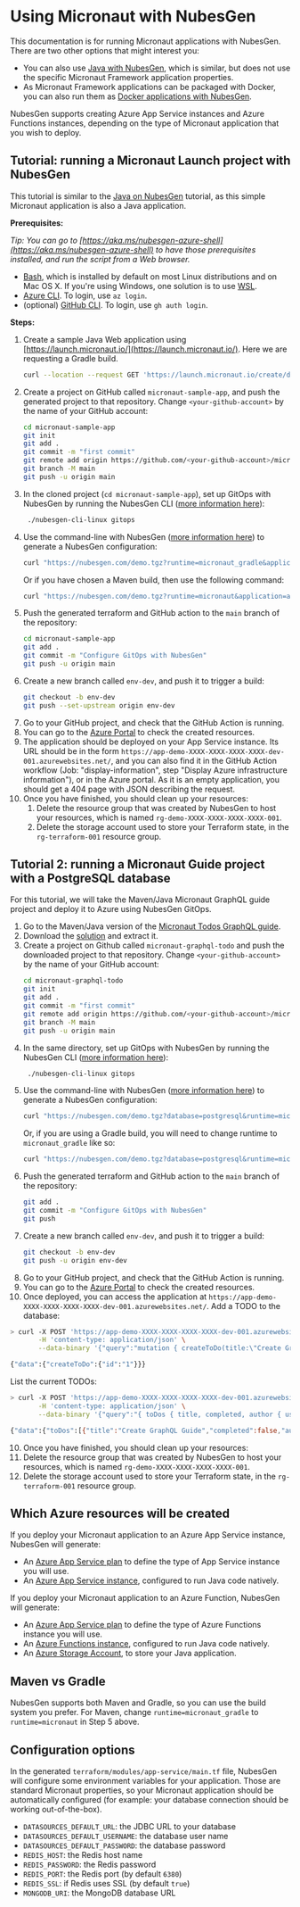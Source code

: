 # Using Micronaut with NubesGen

This documentation is for running Micronaut applications with NubesGen. There are two other options that might interest you:

- You can also use [Java with NubesGen](java/), which is similar, but does not use the specific Micronaut Framework application properties.
- As Micronaut Framework applications can be packaged with Docker, you can also run them as [Docker applications with NubesGen](docker/).

NubesGen supports creating Azure App Service instances and Azure Functions instances, depending on the type of Micronaut application that you wish to deploy.

## Tutorial: running a Micronaut Launch project with NubesGen

This tutorial is similar to the [Java on NubesGen](java/) tutorial, as this simple Micronaut application is also a Java application.

__Prerequisites:__

_Tip: You can go to [https://aka.ms/nubesgen-azure-shell](https://aka.ms/nubesgen-azure-shell) to have those prerequisites installed, and run the script from a Web browser._
- [Bash](https://fr.wikipedia.org/wiki/Bourne-Again_shell), which is installed by default on most Linux distributions and on Mac OS X. If you're using Windows, one solution is to use [WSL](https://aka.ms/nubesgen-install-wsl).
- [Azure CLI](https://aka.ms/nubesgen-install-az-cli). To login, use `az login`.
- (optional) [GitHub CLI](https://cli.github.com/). To login, use `gh auth login`.

__Steps:__
1. Create a sample Java Web application using [https://launch.micronaut.io/](https://launch.micronaut.io/). Here we are requesting a Gradle build.
   ```bash
   curl --location --request GET 'https://launch.micronaut.io/create/default/com.example.micronaut-sample-app?lang=JAVA&build=GRADLE&test=JUNIT&javaVersion=JDK_11' | tar -xzvf -
   ```
2. Create a project on GitHub called `micronaut-sample-app`, and push the generated project to that repository. Change `<your-github-account>` by the name of your GitHub account:
   ```bash
   cd micronaut-sample-app
   git init
   git add .
   git commit -m "first commit"
   git remote add origin https://github.com/<your-github-account>/micronaut-sample-app.git
   git branch -M main
   git push -u origin main
   ```
3. In the cloned project (`cd micronaut-sample-app`), set up GitOps with NubesGen by running the NubesGen CLI ([more information here](/gitops/gitops-quick-start/)):
   ```bash
    ./nubesgen-cli-linux gitops
    ```
4. Use the command-line with NubesGen ([more information here](/reference/rest-api/)) to generate a NubesGen configuration:
   ```bash
   curl "https://nubesgen.com/demo.tgz?runtime=micronaut_gradle&application=app_service.standard&gitops=true" | tar -xzvf -
   ```
   Or if you have chosen a Maven build, then use the following command:
   ```bash
   curl "https://nubesgen.com/demo.tgz?runtime=micronaut&application=app_service.standard&gitops=true" | tar -xzvf -
   ```
5. Push the generated terraform and GitHub action to the `main` branch of the repository:
   ```bash
   cd micronaut-sample-app
   git add .
   git commit -m "Configure GitOps with NubesGen"
   git push -u origin main
   ```
6. Create a new branch called `env-dev`, and push it to trigger a build:
   ```bash
   git checkout -b env-dev
   git push --set-upstream origin env-dev
   ```
7. Go to your GitHub project, and check that the GitHub Action is running.
8. You can go to the [Azure Portal](https://aka.ms/nubesgen-portal) to check the created resources.
9. The application should be deployed on your App Service instance. Its URL should be in the form `https://app-demo-XXXX-XXXX-XXXX-XXXX-dev-001.azurewebsites.net/`, and you can also find it in the GitHub Action workflow (Job: "display-information", step "Display Azure infrastructure information"), or in the Azure portal.
As it is an empty application, you should get a 404 page with JSON describing the request.
10. Once you have finished, you should clean up your resources:
    1. Delete the resource group that was created by NubesGen to host your resources, which is named `rg-demo-XXXX-XXXX-XXXX-XXXX-001`.
    2. Delete the storage account used to store your Terraform state, in the `rg-terraform-001` resource group.

## Tutorial 2: running a Micronaut Guide project with a PostgreSQL database

For this tutorial, we will take the Maven/Java Micronaut GraphQL guide project and deploy it to Azure using NubesGen GitOps.

1. Go to the Maven/Java version of the [Micronaut Todos GraphQL guide](https://guides.micronaut.io/latest/micronaut-graphql-todo-maven-java.html).
2. Download the [solution](https://guides.micronaut.io/latest/micronaut-graphql-todo-maven-java.html#solution) and extract it.
3. Create a project on Github called `micronaut-graphql-todo` and push the downloaded project to that repository. Change `<your-github-account>` by the name of your GitHub account:
   ```bash
   cd micronaut-graphql-todo
   git init
   git add .
   git commit -m "first commit"
   git remote add origin https://github.com/<your-github-account>/micronaut-graphql-todo.git
   git branch -M main
   git push -u origin main
   ```
4. In the same directory, set up GitOps with NubesGen by running the NubesGen CLI ([more information here](/gitops/gitops-quick-start/)):
   ```bash
    ./nubesgen-cli-linux gitops
    ```
5. Use the command-line with NubesGen ([more information here](/reference/rest-api/)) to generate a NubesGen configuration:
   ```bash
   curl "https://nubesgen.com/demo.tgz?database=postgresql&runtime=micronaut&application=app_service.standard&gitops=true" | tar -xzvf -
   ```
   Or, if you are using a Gradle build, you will need to change runtime to `micronaut_gradle` like so:
   ```bash
   curl "https://nubesgen.com/demo.tgz?database=postgresql&runtime=micronaut_gradle&application=app_service.standard&gitops=true" | tar -xzvf -
   ```
6. Push the generated terraform and GitHub action to the `main` branch of the repository:
   ```bash
   git add .
   git commit -m "Configure GitOps with NubesGen"
   git push
   ```
7. Create a new branch called `env-dev`, and push it to trigger a build:
   ```bash
   git checkout -b env-dev
   git push -u origin env-dev
   ```
8. Go to your GitHub project, and check that the GitHub Action is running.
9. You can go to the [Azure Portal](https://aka.ms/nubesgen-portal) to check the created resources.
10. Once deployed, you can access the application at `https://app-demo-XXXX-XXXX-XXXX-XXXX-dev-001.azurewebsites.net/`.
   Add a TODO to the database:
   ```bash
   > curl -X POST 'https://app-demo-XXXX-XXXX-XXXX-XXXX-dev-001.azurewebsites.net/graphql' \
          -H 'content-type: application/json' \
          --data-binary '{"query":"mutation { createToDo(title:\"Create GraphQL Guide\", author:\"Tim Yates\") { id } }"}'

   {"data":{"createToDo":{"id":"1"}}}
   ```
   List the current TODOs:
   ```bash
   > curl -X POST 'https://app-demo-XXXX-XXXX-XXXX-XXXX-dev-001.azurewebsites.net/graphql' \
          -H 'content-type: application/json' \
          --data-binary '{"query":"{ toDos { title, completed, author { username } } }"}'

   {"data":{"toDos":[{"title":"Create GraphQL Guide","completed":false,"author":{"username":"Tim Yates"}}]}}
   ```
10. Once you have finished, you should clean up your resources:
   1. Delete the resource group that was created by NubesGen to host your resources, which is named `rg-demo-XXXX-XXXX-XXXX-XXXX-001`.
   2. Delete the storage account used to store your Terraform state, in the `rg-terraform-001` resource group.

## Which Azure resources will be created

If you deploy your Micronaut application to an Azure App Service instance, NubesGen will generate:

- An [Azure App Service plan](https://aka.ms/nubesgen-app-service-plans) to define the type of App Service instance you will use.
- An [Azure App Service instance](https://aka.ms/nubesgen-app-service), configured to run Java code natively.

If you deploy your Micronaut application to an Azure Function, NubesGen will generate:

- An [Azure App Service plan](https://aka.ms/nubesgen-app-service-plans) to define the type of Azure Functions instance you will use.
- An [Azure Functions instance](https://aka.ms/nubesgen-functions), configured to run Java code natively.
- An [Azure Storage Account](https://aka.ms/nubesgen-storage), to store your Java application.

## Maven vs Gradle

NubesGen supports both Maven and Gradle, so you can use the build system you prefer.
For Maven, change `runtime=micronaut_gradle` to `runtime=micronaut` in Step 5 above.

## Configuration options

In the generated `terraform/modules/app-service/main.tf` file, NubesGen will configure some environment variables for your application.
Those are standard Micronaut properties, so your Micronaut application should be automatically configured (for example: your database connection should be working out-of-the-box).

- `DATASOURCES_DEFAULT_URL`: the JDBC URL to your database
- `DATASOURCES_DEFAULT_USERNAME`: the database user name
- `DATASOURCES_DEFAULT_PASSWORD`: the database password
- `REDIS_HOST`: the Redis host name
- `REDIS_PASSWORD`: the Redis password
- `REDIS_PORT`: the Redis port (by default `6380`)
- `REDIS_SSL`: if Redis uses SSL (by default `true`)
- `MONGODB_URI`: the MongoDB database URL
